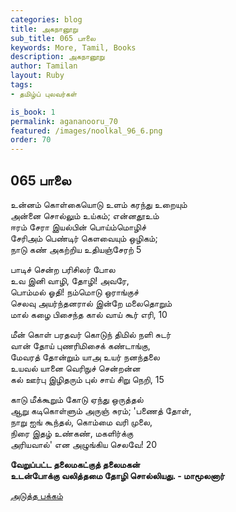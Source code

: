 ```yaml
---
categories: blog
title: அகநானூறு 
sub_title: 065 பாலை
keywords: More, Tamil, Books
description: அகநானூறு 
author: Tamilan
layout: Ruby
tags:
- தமிழ்ப் புலவர்கள் 

is_book: 1
permalink: agananooru_70
featured: /images/noolkal_96_6.png
order: 70
---
```



## 065 பாலை

உன்னம் கொள்கையொடு உளம் கரந்து உறையும்  
அன்னை சொல்லும் உய்கம்; என்னதூஉம்  
ஈரம் சேரா இயல்பின் பொய்ம்மொழிச்  
சேரிஅம் பெண்டிர் கௌவையும் ஒழிகம்;  
நாடு கண் அகற்றிய உதியஞ்சேரற் 5

பாடிச் சென்ற பரிசிலர் போல  
உவ இனி வாழி, தோழி! அவரே,  
பொம்மல் ஓதி! நம்மொடு ஒராங்குச்  
செலவு அயர்ந்தனரால் இன்றே மலைதொறும்  
மால் கழை பிசைந்த கால் வாய் கூர் எரி, 10

மீன் கொள் பரதவர் கொடுந் திமில் நளி சுடர்  
வான் தோய் புணரிமிசைக் கண்டாங்கு,  
மேவரத் தோன்றும் யாஅ உயர் நனந்தலை  
உயவல் யானை வெரிநுச் சென்றன்ன  
கல் ஊர்பு இழிதரும் புல் சாய் சிறு நெறி, 15

காடு மீக்கூறும் கோடு ஏந்து ஒருத்தல்  
ஆறு கடிகொள்ளும் அருஞ் சுரம்; 'பணைத் தோள்,  
நாறு ஐங் கூந்தல், கொம்மை வரி முலை,  
நிரை இதழ் உண்கண், மகளிர்க்கு  
அரியவால்' என அழுங்கிய செலவே! 20

**வேறுப்பட்ட தலைமகட்குத் தலைமகன்  
உடன்போக்கு வலித்தமை தோழி சொல்லியது. - மாமூலனார்**

[அடுத்த பக்கம்](agananooru_71)